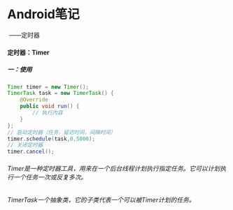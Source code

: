 # Android笔记

​				——定时器

#### 定时器：Timer

##### 一：使用

```java
Timer timer = new Timer();
TimerTask task = new TimerTask() {
    @Override
    public void run() {
        // 执行内容
    }
};
// 启动定时器（任务，延迟时间，间隔时间）
timer.schedule(task,0,5000);
// 关闭定时器
timer.cancel();
```

###### Timer是一种定时器工具，用来在一个后台线程计划执行指定任务。它可以计划执行一个任务一次或反复多次。

###### TimerTask一个抽象类，它的子类代表一个可以被Timer计划的任务。